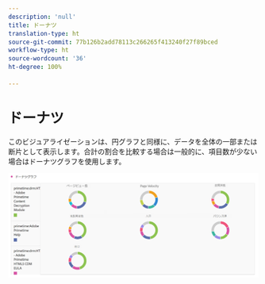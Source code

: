 ```yaml
---
description: 'null'
title: ドーナツ
translation-type: ht
source-git-commit: 77b126b2add78113c266265f413240f27f89bced
workflow-type: ht
source-wordcount: '36'
ht-degree: 100%

---
```



# ドーナツ

このビジュアライゼーションは、円グラフと同様に、データを全体の一部または断片として表示します。合計の割合を比較する場合は一般的に、項目数が少ない場合はドーナツグラフを使用します。

![](assets/donut.png)


